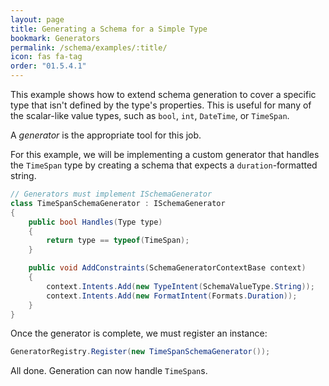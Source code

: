 ```yaml
---
layout: page
title: Generating a Schema for a Simple Type
bookmark: Generators
permalink: /schema/examples/:title/
icon: fas fa-tag
order: "01.5.4.1"
---
```

This example shows how to extend schema generation to cover a specific type that isn't defined by the type's properties.  This is useful for many of the scalar-like value types, such as `bool`, `int`, `DateTime`, or `TimeSpan`.

A _generator_ is the appropriate tool for this job.

For this example, we will be implementing a custom generator that handles the `TimeSpan` type by creating a schema that expects a `duration`-formatted string.

```c#
// Generators must implement ISchemaGenerator
class TimeSpanSchemaGenerator : ISchemaGenerator
{
    public bool Handles(Type type)
    {
        return type == typeof(TimeSpan);
    }

    public void AddConstraints(SchemaGeneratorContextBase context)
    {
        context.Intents.Add(new TypeIntent(SchemaValueType.String));
        context.Intents.Add(new FormatIntent(Formats.Duration));
    }
}
```

Once the generator is complete, we must register an instance:

```c#
GeneratorRegistry.Register(new TimeSpanSchemaGenerator());
```

All done.  Generation can now handle `TimeSpan`s.
